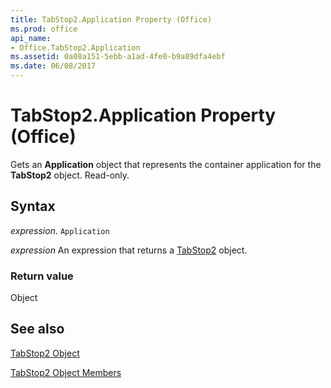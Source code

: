 ```yaml
---
title: TabStop2.Application Property (Office)
ms.prod: office
api_name:
- Office.TabStop2.Application
ms.assetid: 0a08a151-5ebb-a1ad-4fe0-b9a89dfa4ebf
ms.date: 06/08/2017
---
```



# TabStop2.Application Property (Office)

Gets an  **Application** object that represents the container application for the **TabStop2** object. Read-only.


## Syntax

 _expression_. `Application`

 _expression_ An expression that returns a [TabStop2](./Office.TabStop2.md) object.


### Return value

Object


## See also


[TabStop2 Object](Office.TabStop2.md)



[TabStop2 Object Members](./overview/Library-Reference/tabstop2-members-office.md)

